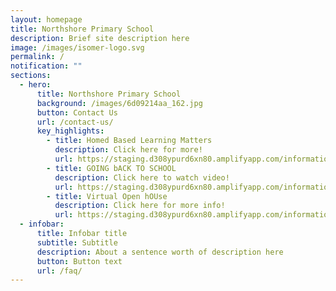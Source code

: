 ```yaml
---
layout: homepage
title: Northshore Primary School
description: Brief site description here
image: /images/isomer-logo.svg
permalink: /
notification: ""
sections:
  - hero:
      title: Northshore Primary School
      background: /images/6d09214aa_162.jpg
      button: Contact Us
      url: /contact-us/
      key_highlights:
        - title: Homed Based Learning Matters
          description: Click here for more!
          url: https://staging.d308ypurd6xn80.amplifyapp.com/information/announcements
        - title: GOING bACK TO SCHOOL
          description: Click here to watch video!
          url: https://staging.d308ypurd6xn80.amplifyapp.com/information/announcements
        - title: Virtual Open hOUse
          description: Click here for more info!
          url: https://staging.d308ypurd6xn80.amplifyapp.com/information/virtual-open-house
  - infobar:
      title: Infobar title
      subtitle: Subtitle
      description: About a sentence worth of description here
      button: Button text
      url: /faq/
---
```

